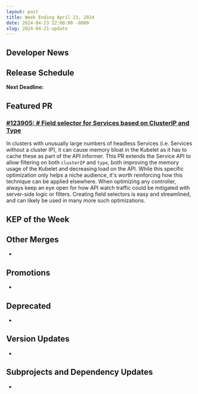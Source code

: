 ```yaml
---
layout: post
title: Week Ending April 21, 2024
date: 2024-04-23 22:00:00 -0000
slug: 2024-04-21-update
---
```


## Developer News


## Release Schedule

**Next Deadline:**


## Featured PR

### [#123905: # Field selector for Services based on ClusterIP and Type](https://github.com/kubernetes/kubernetes/pull/123905)

In clusters with unusually large numbers of headless Services (i.e. Services without a cluster IP), it can cause memory bloat in the Kubelet as it has to cache these as part of the API informer. This PR extends the Service API to allow filtering on both `clusterIP` and `type`, both improving the memory usage of the Kubelet and decreasing load on the API. While this specific optimization only helps a niche audience, it's worth reinforcing how this technique can be applied elsewhere. When optimizing any controller, always keep an eye open for how API watch traffic could be mitigated with server-side logic or filters. Creating field selectors is easy and streamlined, and can likely be used in many more such optimizations.


## KEP of the Week


## Other Merges

*

## Promotions

*

## Deprecated

*

## Version Updates

*

## Subprojects and Dependency Updates

*
